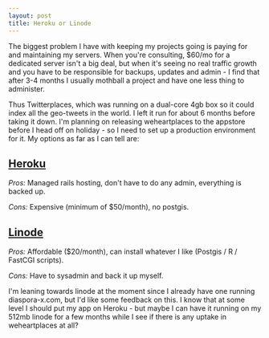 ```yaml
---
layout: post
title: Heroku or Linode
---
```


The biggest problem I have with keeping my projects going is paying for and maintaining my servers. When you're consulting, $60/mo for a dedicated server isn't a big deal, but when it's seeing no real traffic growth and you have to be responsible for backups, updates and admin - I find that after 3-4 months I usually mothball a project and have one less thing to administer.

Thus Twitterplaces, which was running on a dual-core 4gb box so it could index all the geo-tweets in the world. I left it run for about 6 months before taking it down. I'm planning on releasing weheartplaces to the appstore before I head off on holiday - so I need to set up a production environment for it. My options as far as I can tell are:

## [Heroku](http://heroku.com/)

_Pros:_ Managed rails hosting, don't have to do any admin, everything is backed up. 

_Cons:_ Expensive (minimum of $50/month), no postgis.

## [Linode](http://linode.com/)

_Pros:_ Affordable ($20/month), can install whatever I like (Postgis / R / FastCGI scripts).

_Cons:_ Have to sysadmin and back it up myself.

I'm leaning towards linode at the moment since I already have one running diaspora-x.com, but I'd like some feedback on this. I know that at some level I should put my app on Heroku - but maybe I can have it running on my 512mb linode for a few months while I see if there is any uptake in weheartplaces at all?